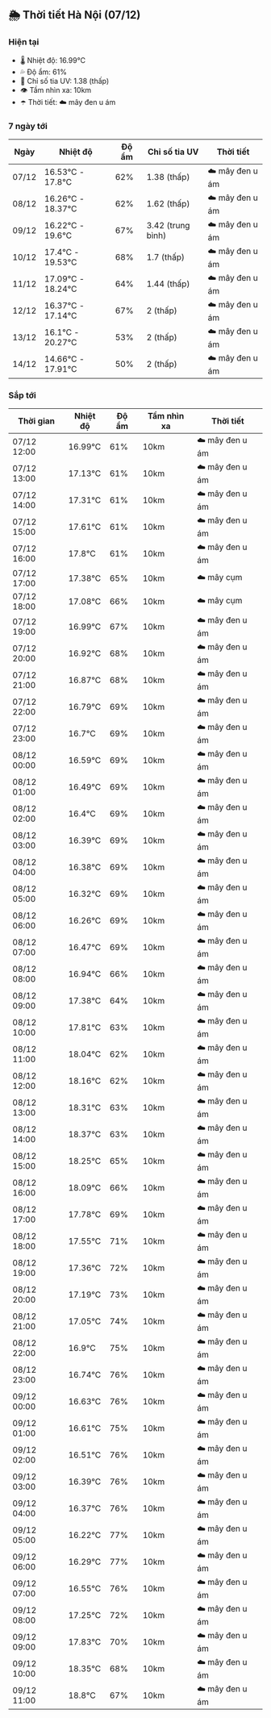 ## 🌦️ Thời tiết Hà Nội (07/12)

### Hiện tại

- 🌡️ Nhiệt độ: 16.99℃
- 💦 Độ ẩm: 61%
- 🌟 Chỉ số tia UV: 1.38 (thấp)
- 👁️ Tầm nhìn xa: 10km
- ☂️ Thời tiết: ☁️ mây đen u ám

### 7 ngày tới

| Ngày | Nhiệt độ | Độ ẩm | Chỉ số tia UV | Thời tiết |
| --- | --- | --- | --- | --- |
| 07/12 | 16.53℃ - 17.8℃ | 62% | 1.38 (thấp) | ☁️ mây đen u ám |
| 08/12 | 16.26℃ - 18.37℃ | 62% | 1.62 (thấp) | ☁️ mây đen u ám |
| 09/12 | 16.22℃ - 19.6℃ | 67% | 3.42 (trung bình) | ☁️ mây đen u ám |
| 10/12 | 17.4℃ - 19.53℃ | 68% | 1.7 (thấp) | ☁️ mây đen u ám |
| 11/12 | 17.09℃ - 18.24℃ | 64% | 1.44 (thấp) | ☁️ mây đen u ám |
| 12/12 | 16.37℃ - 17.14℃ | 67% | 2 (thấp) | ☁️ mây đen u ám |
| 13/12 | 16.1℃ - 20.27℃ | 53% | 2 (thấp) | ☁️ mây đen u ám |
| 14/12 | 14.66℃ - 17.91℃ | 50% | 2 (thấp) | ☁️ mây đen u ám |

### Sắp tới

| Thời gian | Nhiệt độ | Độ ẩm | Tầm nhìn xa | Thời tiết |
| --- | --- | --- | --- | --- |
| 07/12 12:00 | 16.99℃ | 61% | 10km | ☁️ mây đen u ám |
| 07/12 13:00 | 17.13℃ | 61% | 10km | ☁️ mây đen u ám |
| 07/12 14:00 | 17.31℃ | 61% | 10km | ☁️ mây đen u ám |
| 07/12 15:00 | 17.61℃ | 61% | 10km | ☁️ mây đen u ám |
| 07/12 16:00 | 17.8℃ | 61% | 10km | ☁️ mây đen u ám |
| 07/12 17:00 | 17.38℃ | 65% | 10km | ☁️ mây cụm |
| 07/12 18:00 | 17.08℃ | 66% | 10km | ☁️ mây cụm |
| 07/12 19:00 | 16.99℃ | 67% | 10km | ☁️ mây đen u ám |
| 07/12 20:00 | 16.92℃ | 68% | 10km | ☁️ mây đen u ám |
| 07/12 21:00 | 16.87℃ | 68% | 10km | ☁️ mây đen u ám |
| 07/12 22:00 | 16.79℃ | 69% | 10km | ☁️ mây đen u ám |
| 07/12 23:00 | 16.7℃ | 69% | 10km | ☁️ mây đen u ám |
| 08/12 00:00 | 16.59℃ | 69% | 10km | ☁️ mây đen u ám |
| 08/12 01:00 | 16.49℃ | 69% | 10km | ☁️ mây đen u ám |
| 08/12 02:00 | 16.4℃ | 69% | 10km | ☁️ mây đen u ám |
| 08/12 03:00 | 16.39℃ | 69% | 10km | ☁️ mây đen u ám |
| 08/12 04:00 | 16.38℃ | 69% | 10km | ☁️ mây đen u ám |
| 08/12 05:00 | 16.32℃ | 69% | 10km | ☁️ mây đen u ám |
| 08/12 06:00 | 16.26℃ | 69% | 10km | ☁️ mây đen u ám |
| 08/12 07:00 | 16.47℃ | 69% | 10km | ☁️ mây đen u ám |
| 08/12 08:00 | 16.94℃ | 66% | 10km | ☁️ mây đen u ám |
| 08/12 09:00 | 17.38℃ | 64% | 10km | ☁️ mây đen u ám |
| 08/12 10:00 | 17.81℃ | 63% | 10km | ☁️ mây đen u ám |
| 08/12 11:00 | 18.04℃ | 62% | 10km | ☁️ mây đen u ám |
| 08/12 12:00 | 18.16℃ | 62% | 10km | ☁️ mây đen u ám |
| 08/12 13:00 | 18.31℃ | 63% | 10km | ☁️ mây đen u ám |
| 08/12 14:00 | 18.37℃ | 63% | 10km | ☁️ mây đen u ám |
| 08/12 15:00 | 18.25℃ | 65% | 10km | ☁️ mây đen u ám |
| 08/12 16:00 | 18.09℃ | 66% | 10km | ☁️ mây đen u ám |
| 08/12 17:00 | 17.78℃ | 69% | 10km | ☁️ mây đen u ám |
| 08/12 18:00 | 17.55℃ | 71% | 10km | ☁️ mây đen u ám |
| 08/12 19:00 | 17.36℃ | 72% | 10km | ☁️ mây đen u ám |
| 08/12 20:00 | 17.19℃ | 73% | 10km | ☁️ mây đen u ám |
| 08/12 21:00 | 17.05℃ | 74% | 10km | ☁️ mây đen u ám |
| 08/12 22:00 | 16.9℃ | 75% | 10km | ☁️ mây đen u ám |
| 08/12 23:00 | 16.74℃ | 76% | 10km | ☁️ mây đen u ám |
| 09/12 00:00 | 16.63℃ | 76% | 10km | ☁️ mây đen u ám |
| 09/12 01:00 | 16.61℃ | 75% | 10km | ☁️ mây đen u ám |
| 09/12 02:00 | 16.51℃ | 76% | 10km | ☁️ mây đen u ám |
| 09/12 03:00 | 16.39℃ | 76% | 10km | ☁️ mây đen u ám |
| 09/12 04:00 | 16.37℃ | 76% | 10km | ☁️ mây đen u ám |
| 09/12 05:00 | 16.22℃ | 77% | 10km | ☁️ mây đen u ám |
| 09/12 06:00 | 16.29℃ | 77% | 10km | ☁️ mây đen u ám |
| 09/12 07:00 | 16.55℃ | 76% | 10km | ☁️ mây đen u ám |
| 09/12 08:00 | 17.25℃ | 72% | 10km | ☁️ mây đen u ám |
| 09/12 09:00 | 17.83℃ | 70% | 10km | ☁️ mây đen u ám |
| 09/12 10:00 | 18.35℃ | 68% | 10km | ☁️ mây đen u ám |
| 09/12 11:00 | 18.8℃ | 67% | 10km | ☁️ mây đen u ám |
